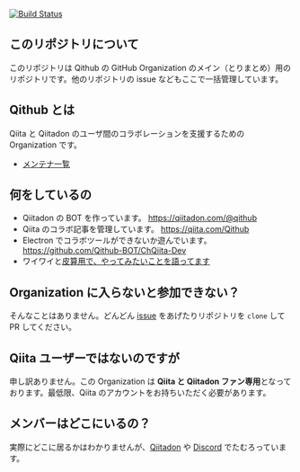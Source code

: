 [![Build Status](https://travis-ci.org/Qithub-BOT/Qithub-ORG.svg?branch=master)](https://travis-ci.org/Qithub-BOT/Qithub-ORG)

## このリポジトリについて

このリポジトリは Qithub の GitHub Organization のメイン（とりまとめ）用のリポジトリです。他のリポジトリの issue などもここで一括管理しています。

## Qithub とは

Qiita と Qiitadon のユーザ間のコラボレーションを支援するための Organization です。

- [メンテナ一覧](https://github.com/orgs/Qithub-BOT/people)

## 何をしているの

- Qiitadon の BOT を作っています。 https://qiitadon.com/@qithub
- Qiita のコラボ記事を管理しています。 https://qiita.com/Qithub
- Electron でコラボツールができないか遊んでいます。 https://github.com/Qithub-BOT/ChQiita-Dev
- ワイワイと[皮算用で、やってみたいことを語ってます](https://github.com/Qithub-BOT/Qithub-ORG/issues/14)

## Organization に入らないと参加できない？

そんなことはありません。どんどん [issue](https://github.com/Qithub-BOT/Qithub-ORG/issues) をあげたりリポジトリを `clone` して PR してください。

## Qiita ユーザーではないのですが

申し訳ありません。この Organization は **Qiita と Qiitadon ファン専用**となっております。最低限、Qiita のアカウントをお持ちいただく必要があります。

## メンバーはどこにいるの？

実際にどこに居るかはわかりませんが、[Qiitadon](https://qiitadon.com) や [Discord](https://qiitadon.com/web/statuses/99552743138606410) でたむろっています。

